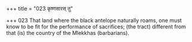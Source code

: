 +++
title = "023 कृष्णसारस् तु"

+++
023	That land where the black antelope naturally roams, one must know to be fit for the performance of sacrifices; (the tract) different from that (is) the country of the Mlekkhas (barbarians).